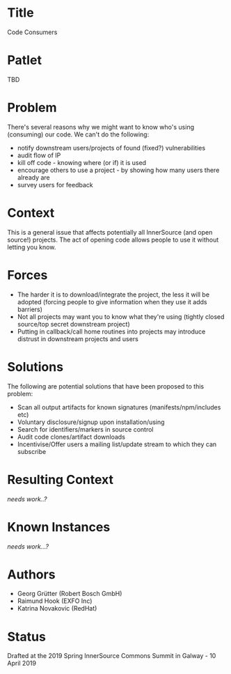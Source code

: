 # Title

Code Consumers

# Patlet
TBD

# Problem
There's several reasons why we might want to know who's using (consuming) our code. We can't do the following:
* notify downstream users/projects of found (fixed?) vulnerabilities
* audit flow of IP
* kill off code - knowing where (or if) it is used
* encourage others to use a project - by showing how many users there already are
* survey users for feedback

# Context
This is a general issue that affects potentially all InnerSource (and open source!) projects.
The act of opening code allows people to use it without letting you know.

# Forces
* The harder it is to download/integrate the project, the less it will be adopted (forcing people to give information when they use it adds barriers)
* Not all projects may want you to know what they're using (tightly closed source/top secret downstream project)
* Putting in callback/call home routines into projects may introduce distrust in downstream projects and users

# Solutions
The following are potential solutions that have been proposed to this problem:
* Scan all output artifacts for known signatures (manifests/npm/includes etc)
* Voluntary disclosure/signup upon installation/using
* Search for identifiers/markers in source control
* Audit code clones/artifact downloads
* Incentivise/Offer users a mailing list/update stream to which they can subscribe

# Resulting Context
_needs work..?_

# Known Instances
_needs work...?_

# Authors
* Georg Grütter (Robert Bosch GmbH)
* Raimund Hook (EXFO Inc)
* Katrina Novakovic (RedHat)

# Status
Drafted at the 2019 Spring InnerSource Commons Summit in Galway - 10 April 2019

